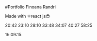 #Portfolio Finoana Randri 


Made with ⚛react js😍

20:42
23:10
28:10
33:48
34:07
40:27
58:25
<!-- but fixena ao @ about 
 boutton download
 de le sary atao flex
 -->
 1h:09:15
